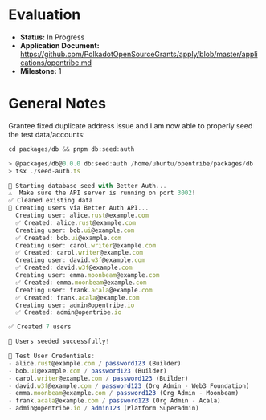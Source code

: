 # Evaluation

- **Status:** In Progress
- **Application Document:** https://github.com/PolkadotOpenSourceGrants/apply/blob/master/applications/opentribe.md
- **Milestone:** 1

# General Notes

Grantee fixed duplicate address issue and I am now able to properly seed the test data/accounts:
```ts
cd packages/db && pnpm db:seed:auth

> @packages/db@0.0.0 db:seed:auth /home/ubuntu/opentribe/packages/db
> tsx ./seed-auth.ts

🌱 Starting database seed with Better Auth...
⚠️  Make sure the API server is running on port 3002!
✅ Cleaned existing data
📝 Creating users via Better Auth API...
  Creating user: alice.rust@example.com
  ✅ Created: alice.rust@example.com
  Creating user: bob.ui@example.com
  ✅ Created: bob.ui@example.com
  Creating user: carol.writer@example.com
  ✅ Created: carol.writer@example.com
  Creating user: david.w3f@example.com
  ✅ Created: david.w3f@example.com
  Creating user: emma.moonbeam@example.com
  ✅ Created: emma.moonbeam@example.com
  Creating user: frank.acala@example.com
  ✅ Created: frank.acala@example.com
  Creating user: admin@opentribe.io
  ✅ Created: admin@opentribe.io

✅ Created 7 users

🎉 Users seeded successfully!

📧 Test User Credentials:
- alice.rust@example.com / password123 (Builder)
- bob.ui@example.com / password123 (Builder)
- carol.writer@example.com / password123 (Builder)
- david.w3f@example.com / password123 (Org Admin - Web3 Foundation)
- emma.moonbeam@example.com / password123 (Org Admin - Moonbeam)
- frank.acala@example.com / password123 (Org Admin - Acala)
- admin@opentribe.io / admin123 (Platform Superadmin)
```
